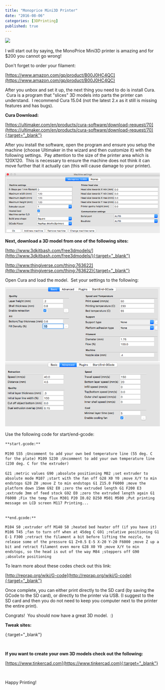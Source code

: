 ```yaml
---
title: "Monoprice Mini3D Printer"
date: "2016-08-06"
categories: [3DPrinting]
published: true
---
```


![](images/153651-1024x768.jpg)

I will start out by saying, the MonoPrice Mini3D printer is amazing and for $200 you cannot go wrong!

Don't forget to order your filament:

[https://www.amazon.com/gp/product/B00J0HC4QC](https://www.amazon.com/gp/product/B00J0HC4QC)

After you unbox and set it up, the next thing you need to do is install Cura.  Cura is a program that "slices" 3D models into parts the printer can understand.  I recommend Cura 15.04 (not the latest 2.x as it still is missing features and has bugs).

**Cura Download:**

[https://ultimaker.com/en/products/cura-software/download-request/70](https://ultimaker.com/en/products/cura-software/download-request/70){:target="_blank"}

After you install the software, open the program and ensure you setup the machine (choose Ultimaker in the wizard and then customize it) with the following settings.  Pay attention to the size of the printer area which is 120X120.  This is necessary to ensure the machine does not think it can move further that it actually can (this will cause damage to your printer).

![](images/Screen-Shot-2016-08-14-at-9.53.30-PM.png)

**Next, download a 3D model from one of the following sites:**

[http://www.3dkitbash.com/free3dmodels/](http://www.3dkitbash.com/free3dmodels/){:target="_blank"}

[http://www.thingiverse.com/thing:763622](http://www.thingiverse.com/thing:763622){:target="_blank"}

Open Cura and load the model.  Set your settings to the following:

![](images/Screen-Shot-2016-08-14-at-9.43.49-PM.png)
![](images/Screen-Shot-2016-08-14-at-9.44.00-PM.png)

Use the following code for start/end-gcode:
```
**start.gcode:**

M190 S55 ;Uncomment to add your own bed temperature line (55 deg. C for the plate) M109 S230 ;Uncomment to add your own temperature line (230 deg. C for the extruder)

G21 ;metric values G90 ;absolute positioning M82 ;set extruder to absolute mode M107 ;start with the fan off G28 X0 Y0 ;move X/Y to min endstops G28 Z0 ;move Z to min endstops G1 Z15.0 F6000 ;move the platform down 15mm G92 E0 ;zero the extruded length G1 F200 E3 ;extrude 3mm of feed stock G92 E0 ;zero the extruded length again G1 F6000 ;Fix the temp flux M301 P20 I0.02 D250 M501 M500 ;Put printing message on LCD screen M117 Printing...


**end.gcode:**
```
```
M104 S0 ;extruder off M140 S0 ;heated bed heater off (if you have it) M106 T45 ;fan to turn off when at 45deg C G91 ;relative positioning G1 E-1 F300 ;retract the filament a bit before lifting the nozzle, to release some of the pressure G1 Z+0.5 E-5 X-20 Y-20 F6000 ;move Z up a bit and retract filament even more G28 X0 Y0 ;move X/Y to min endstops, so the head is out of the way M84 ;steppers off G90 ;absolute positioning
```

To learn more about these codes check out this link:

[http://reprap.org/wiki/G-code](http://reprap.org/wiki/G-code){:target="_blank"}

Once complete, you can either print directly to the SD card (by saving the GCode to the SD card), or directly to the printer via USB. (I suggest to the SD card and then you do not need to keep you computer next to the printer the entire print).

Congrats!  You should now have a great 3D model.  :)

**Tweak sites:**

[](https://hackaday.com/2016/07/07/modding-the-monoprice-mp-mini-printer/){:target="_blank"}

 

**If you want to create your own 3D models check out the following:**

[https://www.tinkercad.com](https://www.tinkercad.com){:target="_blank"}

 

Happy Printing!
